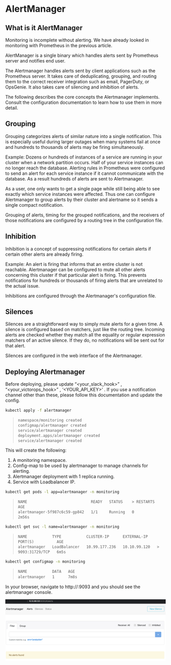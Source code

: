 # AlertManager

## What is it AlertManager

Monitoring is incomplete without alerting. We have already looked in monitoring with Prometheus in the previous article. 

AlertManager is a single binary which handles alerts sent by Prometheus server and notifies end user.

The Alertmanager handles alerts sent by client applications such as the Prometheus server. It takes care of deduplicating, grouping, and routing them to the correct receiver integration such as email, PagerDuty, or OpsGenie. It also takes care of silencing and inhibition of alerts.

The following describes the core concepts the Alertmanager implements. Consult the configuration documentation to learn how to use them in more detail.

## Grouping

Grouping categorizes alerts of similar nature into a single notification. This is especially useful during larger outages when many systems fail at once and hundreds to thousands of alerts may be firing simultaneously.

Example: Dozens or hundreds of instances of a service are running in your cluster when a network partition occurs. Half of your service instances can no longer reach the database. Alerting rules in Prometheus were configured to send an alert for each service instance if it cannot communicate with the database. As a result hundreds of alerts are sent to Alertmanager.

As a user, one only wants to get a single page while still being able to see exactly which service instances were affected. Thus one can configure Alertmanager to group alerts by their cluster and alertname so it sends a single compact notification.

Grouping of alerts, timing for the grouped notifications, and the receivers of those notifications are configured by a routing tree in the configuration file.

## Inhibition

Inhibition is a concept of suppressing notifications for certain alerts if certain other alerts are already firing.

Example: An alert is firing that informs that an entire cluster is not reachable. Alertmanager can be configured to mute all other alerts concerning this cluster if that particular alert is firing. This prevents notifications for hundreds or thousands of firing alerts that are unrelated to the actual issue.

Inhibitions are configured through the Alertmanager's configuration file.

## Silences
Silences are a straightforward way to simply mute alerts for a given time. A silence is configured based on matchers, just like the routing tree. Incoming alerts are checked whether they match all the equality or regular expression matchers of an active silence. If they do, no notifications will be sent out for that alert.

Silences are configured in the web interface of the Alertmanager.

## Deploying Alertmanager

Before deploying, please update “<your_slack_hook>” , “<your_victorops_hook>” , ‘<YOUR_API_KEY>’ . If you use a notification channel other than these, please follow this documentation and update the config.

```bash
kubectl apply -f alertmanager
```

> ```console
> namespace/monitoring created
> configmap/alertmanager created
> service/alertmanager created
> deployment.apps/alertmanager created
> service/alertmanager created
> ```

This will create the following:

1. A monitoring namespace.
2. Config-map to be used by alertmanager to manage channels for alerting.
3. Alertmanager deployment with 1 replica running.
4. Service with Loadbalancer IP.

```bash
kubectl get pods -l app=alertmanager -n monitoring
```

> ```console
> NAME                            READY   STATUS    > RESTARTS   AGE
> alertmanager-5f987c6c59-gp842   1/1     Running   0          2m56s
> ```

```bash
kubectl get svc -l name=alertmanager -n monitoring
```

> ```console
> NAME           TYPE           CLUSTER-IP      EXTERNAL-IP    PORT(S)          AGE
> alertmanager   LoadBalancer   10.99.177.236   10.10.99.120   > 9093:31729/TCP   6m5s
> ```

```bash
kubectl get configmap -n monitoring
```

> ```bash
> NAME           DATA   AGE
> alertmanager   1      7m8s
> ```

In your browser, navigate to http://<Alertmanager-Svc-Ext-Ip>:9093 and you should see the alertmanager console.

![AlertManager](images/alertmanager01.png)